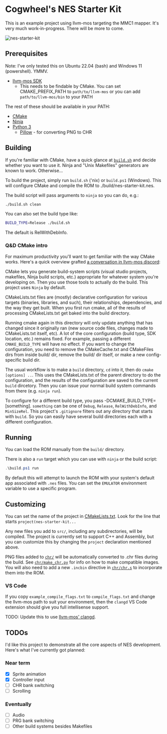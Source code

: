 # Cogwheel's NES Starter Kit

This is an example project using llvm-mos targeting the MMC1 mapper. It's very much work-in-progress. There will be more to come.

![nes-starter-kit](https://github.com/cogwheel/nes-starter-kit/assets/2105215/e4b32ece-9fce-4696-8c72-0c00c4c274be)

## Prerequisites

Note: I've only tested this on Ubuntu 22.04 (bash) and Windows 11 (powershell). YMMV.

- [llvm-mos SDK](https://github.com/llvm-mos/llvm-mos-sdk#download)
  - This needs to be findable by CMake. You can set CMAKE_PREFIX_PATH to `path/to/llvm-mos` or you can add `path/to/llvm-mos/bin` to your PATH

The rest of these should be available in your PATH:

- [CMake](https://cmake.org/download/)
- [Ninja](https://ninja-build.org/)
- [Python 3](https://www.python.org/downloads/)
  - [Pillow](https://pillow.readthedocs.io/en/stable/) - for converting PNG to CHR

## Building

If you're familiar with CMake, have a quick glance at [`build.sh`](build.sh) and decide whether you want to use it. Ninja and "Unix Makefiles" generators are known to work. Otherwise...

To build the project, simply run `build.sh` ('nix) or `build.ps1` (Windows). This will configure CMake and compile the ROM to ./build/nes-starter-kit.nes.

The build script will pass arguments to `ninja` so you can do, e.g.:

```sh
./build.sh clean
```

You can also set the build type like:

```sh
BUILD_TYPE=Release ./build.sh
```

The default is RelWithDebInfo.

### Q&D CMake intro

For maximum productivity you'll want to get familiar with the way CMake works. Here's a quick overview grafted [a conversation in llvm-mos discord](https://discord.com/channels/1058149494107148399/1058150812691476593/1147638891894034603):

CMake lets you generate build-system scripts (visual studio projects, makefiles, Ninja build scripts, etc.) appropriate for whatever system you're developing on. Then you use those tools to actually do the build. This project uses `Ninja` by default.

CMakeLists.txt files are (mostly) declarative configuration for various targets (binaries, libraries, and such), their relationships, dependencies, and the way they get built. When you first run cmake, all of the results of processing CMakeLists.txt get baked into the build directory.

Running cmake again in this directory will only update anything that has changed since it originally ran (new source code files, changes made to CMakeLists.txt itself, etc). A lot of the core configuration (build type, SDK location, etc.) remains fixed. For example, passing a different `CMAKE_BUILD_TYPE` will have no effect. If you want to change the configuration, you need to remove the CMakeCache.txt and CMakeFiles dirs from inside build/ dir, remove the build/ dir itself, or make a new config-specific build dir.

The usual workflow is to make a `build` directory, `cd` into it, then do `cmake [options] ..`. This uses the CMakeLists.txt of the parent directory to do the configuration, and the results of the configuration are saved to the current `build` dircetory. Then you can issue your normal build system commands from there (e.g. `ninja run`).

To configure for a different build type, you pass -DCMAKE_BUILD_TYPE=[something]. `something` can be one of `Debug`, `Release`, `RelWithDebInfo`, and `MinSizeRel`. This project's `.gitignore` filters out any directory that starts with `build`. So you can easily have several build directories each with a different configuration.

## Running

You can load the ROM manually from the `build/` directory.

There is also a `run` target which you can use with `ninja` or the build script:

```powershell
.\build.ps1 run
```

By default this will attempt to launch the ROM with your system's default app associated with `.nes` files. You can set the `EMULATOR` environment variable to use a specific program.

## Customizing

You can set the name of the project in [CMakeLists.txt](CMakeLists.txt). Look for the line that starts `project(nes-starter-kit...`

Any new files you add to `src/`, including any subdirectories, will be compiled. The project is currently set to support C++ and Assembly, but you can customize this by changing the `project` declaration mentioned above.

PNG files added to [`chr/`](chr/) will be automatically converted to .chr files during the build. See [`chr/make_chr.py`](chr/make_chr.py) for info on how to make compatible images. You will also need to add a new `.incbin` directive in [`chr/chr.s`](chr/chr.s) to incorporate them into the ROM.

### VS Code

If you copy `example_compile_flags.txt` to `compile_flags.txt` and change the llvm-mos path to suit your environment, then the `clangd` VS Code extension should give you full intellisense support.

TODO: Update this to use [llvm-mos' clangd](https://llvm-mos.org/wiki/Clangd).

## TODOs

I'd like this project to demonstrate all the core aspects of NES development. Here's what I've currently got planned:

### Near term

- [X] Sprite animation
- [X] Controller input
- [ ] CHR bank switching
- [ ] Scrolling

### Eventually

- [ ] Audio
- [ ] PRG bank switching
- [ ] Other build systems besides Makefiles
